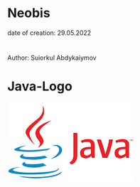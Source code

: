 # Neobis

date of creation: 29.05.2022 
#
Author: Suiorkul Abdykaiymov

# Java-Logo
![Alt text](java-logo.png?)
